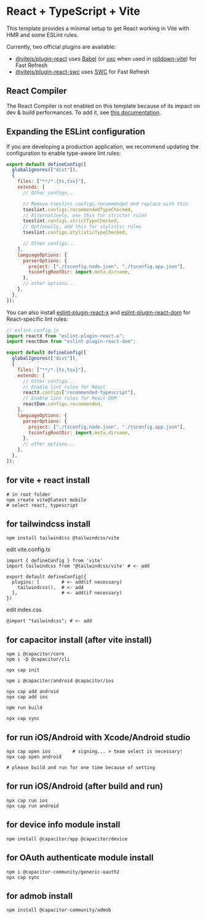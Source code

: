 # React + TypeScript + Vite

This template provides a minimal setup to get React working in Vite with HMR and some ESLint rules.

Currently, two official plugins are available:

- [@vitejs/plugin-react](https://github.com/vitejs/vite-plugin-react/blob/main/packages/plugin-react) uses [Babel](https://babeljs.io/) (or [oxc](https://oxc.rs) when used in [rolldown-vite](https://vite.dev/guide/rolldown)) for Fast Refresh
- [@vitejs/plugin-react-swc](https://github.com/vitejs/vite-plugin-react/blob/main/packages/plugin-react-swc) uses [SWC](https://swc.rs/) for Fast Refresh

## React Compiler

The React Compiler is not enabled on this template because of its impact on dev & build performances. To add it, see [this documentation](https://react.dev/learn/react-compiler/installation).

## Expanding the ESLint configuration

If you are developing a production application, we recommend updating the configuration to enable type-aware lint rules:

```js
export default defineConfig([
  globalIgnores(["dist"]),
  {
    files: ["**/*.{ts,tsx}"],
    extends: [
      // Other configs...

      // Remove tseslint.configs.recommended and replace with this
      tseslint.configs.recommendedTypeChecked,
      // Alternatively, use this for stricter rules
      tseslint.configs.strictTypeChecked,
      // Optionally, add this for stylistic rules
      tseslint.configs.stylisticTypeChecked,

      // Other configs...
    ],
    languageOptions: {
      parserOptions: {
        project: ["./tsconfig.node.json", "./tsconfig.app.json"],
        tsconfigRootDir: import.meta.dirname,
      },
      // other options...
    },
  },
]);
```

You can also install [eslint-plugin-react-x](https://github.com/Rel1cx/eslint-react/tree/main/packages/plugins/eslint-plugin-react-x) and [eslint-plugin-react-dom](https://github.com/Rel1cx/eslint-react/tree/main/packages/plugins/eslint-plugin-react-dom) for React-specific lint rules:

```js
// eslint.config.js
import reactX from "eslint-plugin-react-x";
import reactDom from "eslint-plugin-react-dom";

export default defineConfig([
  globalIgnores(["dist"]),
  {
    files: ["**/*.{ts,tsx}"],
    extends: [
      // Other configs...
      // Enable lint rules for React
      reactX.configs["recommended-typescript"],
      // Enable lint rules for React DOM
      reactDom.configs.recommended,
    ],
    languageOptions: {
      parserOptions: {
        project: ["./tsconfig.node.json", "./tsconfig.app.json"],
        tsconfigRootDir: import.meta.dirname,
      },
      // other options...
    },
  },
]);
```

## for vite + react install

```
# in root folder
npm create vite@latest mobile
# select react, typescript
```

## for tailwindcss install

```
npm install tailwindcss @tailwindcss/vite
```

edit vite.config.ts

```
import { defineConfig } from 'vite'
import tailwindcss from '@tailwindcss/vite' # <- add

export default defineConfig({
  plugins: [        # <- add(if necessary)
    tailwindcss(),  # <- add
  ],                # <- add(if necessary)
})
```

edit index.css

```
@import "tailwindcss"; # <- add
```

## for capacitor install (after vite install)

```
npm i @capacitor/core
npm i -D @capacitor/cli

npx cap init

npm i @capacitor/android @capacitor/ios

npx cap add android
npx cap add ios

npm run build

npx cap sync
```

## for run iOS/Android with Xcode/Android studio

```
npx cap open ios        # signing... > team select is necessary!
npx cap open android

# please build and run for one time because of setting
```

## for run iOS/Android (after build and run)

```
npx cap run ios
npx cap run android
```

## for device info module install

```
npm install @capacitor/app @capacitor/device
```

## for OAuth authenticate module install

```
npm i @capacitor-community/generic-oauth2
npx cap sync
```

## for admob install

```
npm install @capacitor-community/admob
```

